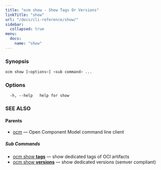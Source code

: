 ```yaml
---
title: "ocm show - Show Tags Or Versions"
linkTitle: "show"
url: "/docs/cli-reference/show/"
sidebar:
  collapsed: true
menu:
  docs:
    name: "show"
---
```


### Synopsis

```bash
ocm show [<options>] <sub command> ...
```

### Options

```text
  -h, --help   help for show
```

### SEE ALSO

#### Parents

* [ocm](ocm.md)	 &mdash; Open Component Model command line client


##### Sub Commands

* [ocm show <b>tags</b>](ocm_show_tags.md)	 &mdash; show dedicated tags of OCI artifacts
* [ocm show <b>versions</b>](ocm_show_versions.md)	 &mdash; show dedicated versions (semver compliant)

